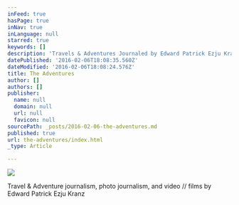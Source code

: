 ```yaml
---
inFeed: true
hasPage: true
inNav: true
inLanguage: null
starred: true
keywords: []
description: 'Travels & Adventures Journaled by Edward Patrick Ezju Kranz'
datePublished: '2016-02-06T18:08:35.560Z'
dateModified: '2016-02-06T18:08:24.576Z'
title: The Adventures
author: []
authors: []
publisher:
  name: null
  domain: null
  url: null
  favicon: null
sourcePath: _posts/2016-02-06-the-adventures.md
published: true
url: the-adventures/index.html
_type: Article

---
```

![](https://the-grid-user-content.s3-us-west-2.amazonaws.com/30c541f7-fd57-428f-b129-77008c41357e.jpg)

Travel & Adventure journalism, photo journalism, and video // films by Edward Patrick Ezju Kranz